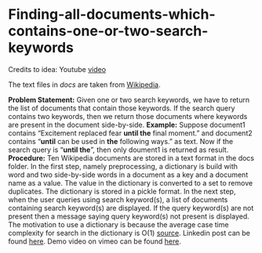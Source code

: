# Finding-all-documents-which-contains-one-or-two-search-keywords

Credits to idea: Youtube [video](https://youtu.be/VjgLdhcmB7I?t=6517)

The text files in *docs* are taken from [Wikipedia](https://www.wikipedia.org/). 

**Problem Statement:** Given one or two search keywords, we have to return the list of documents that contain those keywords. If the search query contains two keywords, then we return those documents where keywords are present in the document side-by-side.
**Example:** Suppose document1 contains “Excitement replaced fear **until the** final moment.” and document2 contains “**until** can be used in **the** following ways.” as text. Now if the search query is “**until the**”, then only doument1 is returned as result.
**Procedure:** Ten Wikipedia documents are stored in a text format in the docs folder. In the first step, namely preprocessing, a dictionary is build with word and two side-by-side words in a document as a key and a document name as a value. The value in the dictionary is converted to a set to remove duplicates. The dictionary is stored in a pickle format.
In the next step, when the user queries using search keyword(s), a list of documents containing search keyword(s) are displayed. If the query keyword(s) are not present then a message saying query keyword(s) not present is displayed.
The motivation to use a dictionary is because the average case time complexity for search in the dictionary is O(1) [source](https://wiki.python.org/moin/TimeComplexity).
Linkedin post can be found [here](https://www.linkedin.com/posts/activity-6766261745024667648-vZJw).
Demo video on vimeo can be found [here](https://vimeo.com/511881280).
